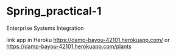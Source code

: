# Spring_practical-1
Enterprise Systems Integration 

link app in Heroku
https://damp-bayou-42101.herokuapp.com/     or      
https://damp-bayou-42101.herokuapp.com/plants
